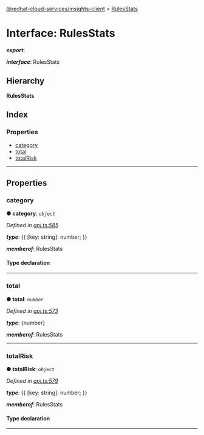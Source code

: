 [@redhat-cloud-services/insights-client](../README.md) > [RulesStats](../interfaces/rulesstats.md)

# Interface: RulesStats

*__export__*: 

*__interface__*: RulesStats

## Hierarchy

**RulesStats**

## Index

### Properties

* [category](rulesstats.md#category)
* [total](rulesstats.md#total)
* [totalRisk](rulesstats.md#totalrisk)

---

## Properties

<a id="category"></a>

###  category

**● category**: *`object`*

*Defined in [api.ts:585](https://github.com/RedHatInsights/javascript-clients/blob/master/packages/insights/api.ts#L585)*

*__type__*: {{ \[key: string\]: number; }}

*__memberof__*: RulesStats

#### Type declaration

[key: `string`]: `number`

___
<a id="total"></a>

###  total

**● total**: *`number`*

*Defined in [api.ts:573](https://github.com/RedHatInsights/javascript-clients/blob/master/packages/insights/api.ts#L573)*

*__type__*: {number}

*__memberof__*: RulesStats

___
<a id="totalrisk"></a>

###  totalRisk

**● totalRisk**: *`object`*

*Defined in [api.ts:579](https://github.com/RedHatInsights/javascript-clients/blob/master/packages/insights/api.ts#L579)*

*__type__*: {{ \[key: string\]: number; }}

*__memberof__*: RulesStats

#### Type declaration

[key: `string`]: `number`

___

